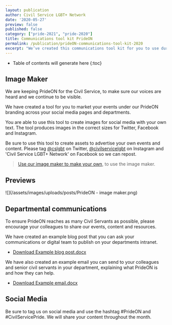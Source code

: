 ```yaml
---
layout: publication
author: Civil Service LGBT+ Network
date: '2020-05-27'
preview: false
published: false
category: ["pride-2021", "pride-2020"]
title: Communications tool kit PrideON
permalink: /publication/prideON-communications-tool-kit-2020
excerpt: "We’ve created this communications tool kit for you to use during PrideON."
---
```


* Table of contents will generate here
{:toc}

## Image Maker

We are keeping PrideON for the Civil Service, to make sure our voices are heard and we continue to be visible.

We have created a tool for you to market your events under our PrideON branding across your social media pages and departments.

You are able to use this tool to create images for social media with your own text. The tool produces images in the correct sizes for Twitter, Facebook and Instagram.

Be sure to use this tool to create assets to advertise your own events and content. Please tag [@cslgbt](https://twitter.com/cslgbt) on Twitter, [@civilservicelgbt](https://instagram.com/civilservicelgbt) on Instagram and 'Civil Service LGBT+ Network' on Facebook so we can repost.

> [Use our image maker to make your own](https://www.civilservice.lgbt/image-maker/pride-on), to use the image maker.

## Previews

![](/assets/images/uploads/posts/PrideON - image maker.png)

## Departmental communications

To ensure PrideON reaches as many Civil Servants as possible, please encourage your colleagues to share our events, content and resources.

We have created an example blog post that you can ask your communications or digital team to publish on your departments intranet.

 - [Download Example blog post.docx](https://www.civilservice.lgbt/documents/store/pride-on/intranet-post-template.docx)

We have also created an example email you can send to your colleagues and senior civil servants in your department, explaining what PrideON is and how they can help.

 - [Download Example email.docx](https://www.civilservice.lgbt/documents/store/pride-on/email-template.docx)

## Social Media

Be sure to tag us on social media and use the hashtag #PrideON and #CivilServicePride. We will share your content throughout the month.
